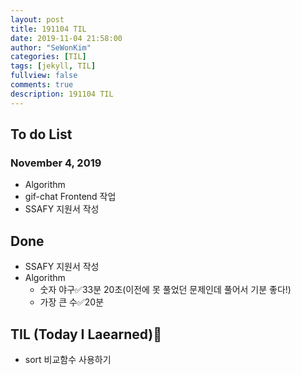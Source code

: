 ```yaml
---
layout: post
title: 191104 TIL
date: 2019-11-04 21:58:00
author: "SeWonKim"
categories: [TIL]
tags: [jekyll, TIL]
fullview: false
comments: true
description: 191104 TIL
---
```


## To do List

### November 4, 2019

- Algorithm 
- gif-chat Frontend 작업
- SSAFY 지원서 작성


## Done

- SSAFY 지원서 작성
- Algorithm
    - 숫자 야구✅33분 20초(이전에 못 풀었던 문제인데 풀어서 기분 좋다!)
    - 가장 큰 수✅20분


## TIL (Today I Laearned)🤔
- sort 비교함수 사용하기
